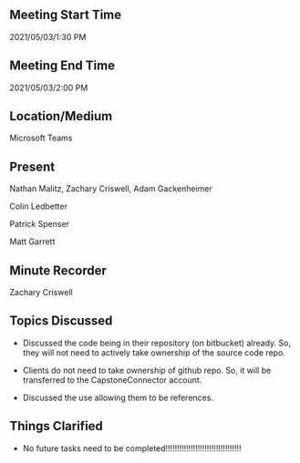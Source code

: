 ﻿## Meeting Start Time

2021/05/03/1:30 PM

## Meeting End Time

2021/05/03/2:00 PM

## Location/Medium

 Microsoft Teams

## Present

Nathan Malitz, Zachary Criswell, Adam Gackenheimer

  

Colin Ledbetter

Patrick Spenser

Matt Garrett

## Minute Recorder

 Zachary Criswell

## Topics Discussed

-   Discussed the code being in their repository (on bitbucket) already. So, they will not need to actively take ownership of the source code repo.
    
-   Clients do not need to take ownership of github repo. So, it will be transferred to the CapstoneConnector account.
    
-   Discussed the use allowing them to be references.
    

  

## Things Clarified

-   No future tasks need to be completed!!!!!!!!!!!!!!!!!!!!!!!!!!!!!!!!!
